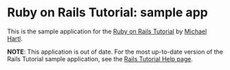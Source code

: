 # Ruby on Rails Tutorial: sample app

This is the sample application for the [Ruby on Rails Tutorial](http://railstutorial.org/) by [Michael Hartl](http://michaelhartl.com/).

**NOTE**: This application is out of date. For the most up-to-date version of the Rails Tutorial sample application, see the [Rails Tutorial Help page](http://railstutorial.org/help).
